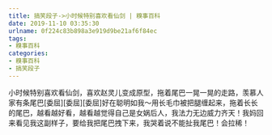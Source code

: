 ```yaml
---
title: 搞笑段子->小时候特别喜欢看仙剑 | 糗事百科
date: 2019-11-10 03:35:30
urlname: 0f224c83b898a3e919d9be21af6f84ec
tags: 
- 糗事百科
categories:
- 糗事百科
- 搞笑段子
---
```

小时候特别喜欢看仙剑，喜欢赵灵儿变成原型，拖着尾巴一晃一晃的走路，羡慕人家有条尾巴[委屈][委屈][委屈]好在聪明如我～用长毛巾被把腿缠起来，拖着长长的尾巴，越看越好看，越看越觉得自己是女娲后人，我法力无边威力齐天！我妈回来看见我这副样子，要给我把尾巴拽下来，我哭着说不能扯我尾巴！会拉稀！


